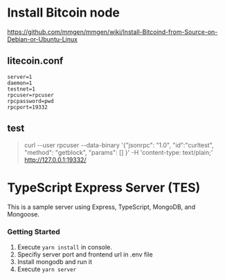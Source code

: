 # Install Bitcoin node
https://github.com/mmgen/mmgen/wiki/Install-Bitcoind-from-Source-on-Debian-or-Ubuntu-Linux  

## litecoin.conf
```
server=1
daemon=1
testnet=1
rpcuser=rpcuser
rpcpassword=pwd
rpcport=19332
```

## test
>curl --user rpcuser --data-binary '{"jsonrpc": "1.0", "id":"curltest", "method": "getblock", "params": [] }' -H 'content-type: text/plain;' http://127.0.0.1:19332/

# TypeScript Express Server (TES)

This is a sample server using Express, TypeScript, MongoDB, and Mongoose.

### Getting Started

1. Execute `yarn install` in console.
2. Specifiy server port and frontend url in .env file
3. Install mongodb and run it
4. Execute `yarn server`


